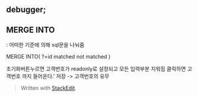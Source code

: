 
## debugger;

## MERGE INTO
: 어떠한 기준에 의해 sql문을 나눠줌

MERGE INTO(
?=id
matched
not matched
)

초기화버튼누르면 고객번호가 readonly로 설정되고 모든 입력부분 지워짐
클릭하면 고객번호 까지 들어온다.'
저장 -> 고객번호의 유무
> Written with [StackEdit](https://stackedit.io/).
<!--stackedit_data:
eyJoaXN0b3J5IjpbNzMwODUzNTAzXX0=
-->